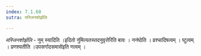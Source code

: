```yaml
---
index: 7.1.60
sutra: मस्जिनशोर्झलि

---
```

_मस्जिनशोर्झलि_ - नुम् स्यादिति ।इदितो नु॑मित्यतस्तदनुवृत्तेरिति बावः । ननंष्ठेति । व्रश्चादिषत्वम् । ष्टुत्वम् । प्रणश्यतीति ।उपसर्गादसमासे॑इति णत्वम् ।